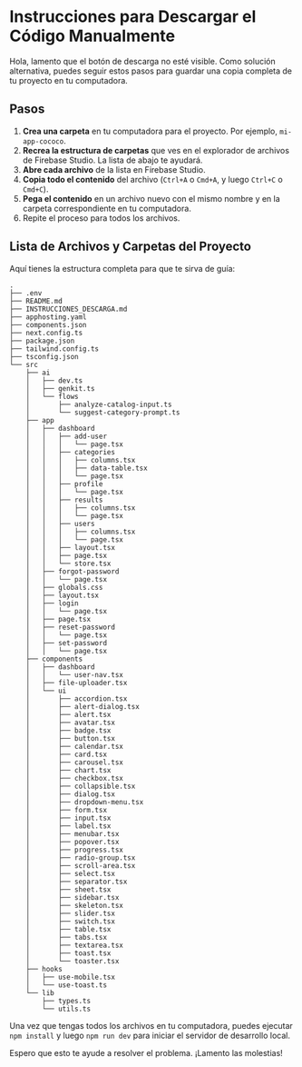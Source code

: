 
# Instrucciones para Descargar el Código Manualmente

Hola, lamento que el botón de descarga no esté visible. Como solución alternativa, puedes seguir estos pasos para guardar una copia completa de tu proyecto en tu computadora.

## Pasos

1.  **Crea una carpeta** en tu computadora para el proyecto. Por ejemplo, `mi-app-cococo`.
2.  **Recrea la estructura de carpetas** que ves en el explorador de archivos de Firebase Studio. La lista de abajo te ayudará.
3.  **Abre cada archivo** de la lista en Firebase Studio.
4.  **Copia todo el contenido** del archivo (`Ctrl+A` o `Cmd+A`, y luego `Ctrl+C` o `Cmd+C`).
5.  **Pega el contenido** en un archivo nuevo con el mismo nombre y en la carpeta correspondiente en tu computadora.
6.  Repite el proceso para todos los archivos.

## Lista de Archivos y Carpetas del Proyecto

Aquí tienes la estructura completa para que te sirva de guía:

```
.
├── .env
├── README.md
├── INSTRUCCIONES_DESCARGA.md
├── apphosting.yaml
├── components.json
├── next.config.ts
├── package.json
├── tailwind.config.ts
├── tsconfig.json
└── src
    ├── ai
    │   ├── dev.ts
    │   ├── genkit.ts
    │   └── flows
    │       ├── analyze-catalog-input.ts
    │       └── suggest-category-prompt.ts
    ├── app
    │   ├── dashboard
    │   │   ├── add-user
    │   │   │   └── page.tsx
    │   │   ├── categories
    │   │   │   ├── columns.tsx
    │   │   │   ├── data-table.tsx
    │   │   │   └── page.tsx
    │   │   ├── profile
    │   │   │   └── page.tsx
    │   │   ├── results
    │   │   │   ├── columns.tsx
    │   │   │   └── page.tsx
    │   │   ├── users
    │   │   │   ├── columns.tsx
    │   │   │   └── page.tsx
    │   │   ├── layout.tsx
    │   │   ├── page.tsx
    │   │   └── store.tsx
    │   ├── forgot-password
    │   │   └── page.tsx
    │   ├── globals.css
    │   ├── layout.tsx
    │   ├── login
    │   │   └── page.tsx
    │   ├── page.tsx
    │   ├── reset-password
    │   │   └── page.tsx
    │   ├── set-password
    │   │   └── page.tsx
    ├── components
    │   ├── dashboard
    │   │   └── user-nav.tsx
    │   ├── file-uploader.tsx
    │   └── ui
    │       ├── accordion.tsx
    │       ├── alert-dialog.tsx
    │       ├── alert.tsx
    │       ├── avatar.tsx
    │       ├── badge.tsx
    │       ├── button.tsx
    │       ├── calendar.tsx
    │       ├── card.tsx
    │       ├── carousel.tsx
    │       ├── chart.tsx
    │       ├── checkbox.tsx
    │       ├── collapsible.tsx
    │       ├── dialog.tsx
    │       ├── dropdown-menu.tsx
    │       ├── form.tsx
    │       ├── input.tsx
    │       ├── label.tsx
    │       ├── menubar.tsx
    │       ├── popover.tsx
    │       ├── progress.tsx
    │       ├── radio-group.tsx
    │       ├── scroll-area.tsx
    │       ├── select.tsx
    │       ├── separator.tsx
    │       ├── sheet.tsx
    │       ├── sidebar.tsx
    │       ├── skeleton.tsx
    │       ├── slider.tsx
    │       ├── switch.tsx
    │       ├── table.tsx
    │       ├── tabs.tsx
    │       ├── textarea.tsx
    │       ├── toast.tsx
    │       └── toaster.tsx
    ├── hooks
    │   ├── use-mobile.tsx
    │   └── use-toast.ts
    └── lib
        ├── types.ts
        └── utils.ts
```

Una vez que tengas todos los archivos en tu computadora, puedes ejecutar `npm install` y luego `npm run dev` para iniciar el servidor de desarrollo local.

Espero que esto te ayude a resolver el problema. ¡Lamento las molestias!
